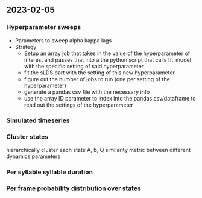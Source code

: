 ## 2023-02-05

### Hyperparameter sweeps
- Parameters to sweep
    alpha
    kappa
    lags
- Strategy
    - Setup an array job that takes in the value of the hyperparameter of interest and passes that into a the python script that calls fit_model with the specific setting of said hyperparameter
    - fit the sLDS part with the setting of this new hyperparameter
    - figure out the number of jobs to run (one per setting of the hyperparameter)
    - generate a pandas csv file with the necessary info
    - use the array ID parameter to index into the pandas csv/dataframe to read out the settings of the hyperparameter
    


### Simulated timeseries

### Cluster states
hierarchically cluster each state A, b, Q 
similarity metric between different dynamics parameters

### Per syllable syllable duration


### Per frame probability distribution over states 